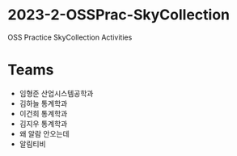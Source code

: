 # 2023-2-OSSPrac-SkyCollection
OSS Practice SkyCollection Activities

# Teams
- 임형준 산업시스템공학과
- 김하늘 통계학과
- 이건희 통계학과
- 김지우 통계학과
- 왜 알람 안오는데
- 알림티비 
